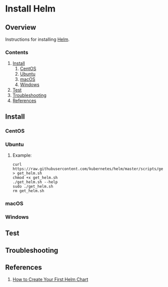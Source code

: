 # Install Helm

## Overview

Instructions for installing [Helm](https://helm.sh).

### Contents

1. [Install](#install)
    1. [CentOS](#centos)
    1. [Ubuntu](#ubuntu)
    1. [macOS](#macos)
    1. [Windows](#windows)
1. [Test](#test)
1. [Troubleshooting](#troubleshooting)
1. [References](#references)

## Install

### CentOS

### Ubuntu

1. Example:

    ```console
    curl https://raw.githubusercontent.com/kubernetes/helm/master/scripts/get > get_helm.sh
    chmod +x get_helm.sh
    ./get_helm.sh --help
    sudo ./get_helm.sh
    rm get_helm.sh
    ```

### macOS

### Windows

## Test

## Troubleshooting

## References

1. [How to Create Your First Helm Chart](https://docs.bitnami.com/kubernetes/how-to/create-your-first-helm-chart/)
